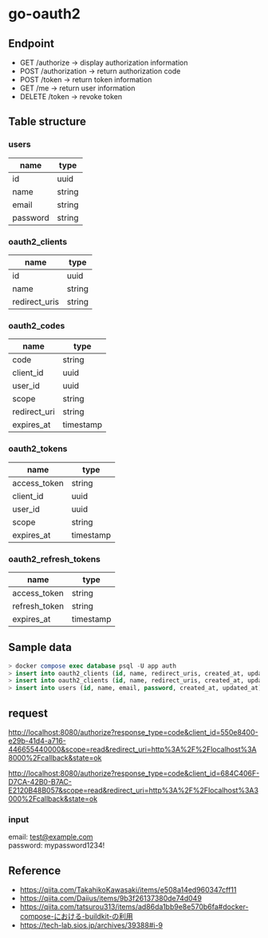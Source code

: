 # go-oauth2

## Endpoint

- GET /authorize -> display authorization information
- POST /authorization -> return authorization code
- POST /token -> return token information
- GET /me -> return user information
- DELETE /token -> revoke token

## Table structure

### users

| name     | type   |
| -------- | ------ |
| id       | uuid   |
| name     | string |
| email    | string |
| password | string |

### oauth2_clients

| name          | type   |
| ------------- | ------ |
| id            | uuid   |
| name          | string |
| redirect_uris | string |

### oauth2_codes

| name         | type      |
| ------------ | --------- |
| code         | string    |
| client_id    | uuid      |
| user_id      | uuid      |
| scope        | string    |
| redirect_uri | string    |
| expires_at   | timestamp |

### oauth2_tokens

| name         | type      |
| ------------ | --------- |
| access_token | string    |
| client_id    | uuid      |
| user_id      | uuid      |
| scope        | string    |
| expires_at   | timestamp |

### oauth2_refresh_tokens

| name          | type      |
| ------------- | --------- |
| access_token  | string    |
| refresh_token | string    |
| expires_at    | timestamp |

## Sample data

```sql
> docker compose exec database psql -U app auth
> insert into oauth2_clients (id, name, redirect_uris, created_at, updated_at) values ('550e8400-e29b-41d4-a716-446655440000', 'test client', 'http://localhost:8000/callback', now(), now());
> insert into oauth2_clients (id, name, redirect_uris, created_at, updated_at) values ('684C406F-D7CA-42B0-B7AC-E2120B48B057', 'test client', 'http://localhost:3000/callback', now(), now());
> insert into users (id, name, email, password, created_at, updated_at) values ('4E77D89C-F28E-4232-BAC0-4ABB31B94590', 'test user', 'test@example.com', '$2a$10$LOzS79niq4E.hu8aib4GeuXVSII9OsYB.ReF/.BjqItfhaSnzWba6', now(), now());
```

## request

<http://localhost:8080/authorize?response_type=code&client_id=550e8400-e29b-41d4-a716-446655440000&scope=read&redirect_uri=http%3A%2F%2Flocalhost%3A8000%2Fcallback&state=ok>

<http://localhost:8080/authorize?response_type=code&client_id=684C406F-D7CA-42B0-B7AC-E2120B48B057&scope=read&redirect_uri=http%3A%2F%2Flocalhost%3A3000%2Fcallback&state=ok>

### input

email: test@example.com  
password: mypassword1234!

## Reference

- <https://qiita.com/TakahikoKawasaki/items/e508a14ed960347cff11>
- <https://qiita.com/Daiius/items/9b3f26137380de74d049>
- <https://qiita.com/tatsurou313/items/ad86da1bb9e8e570b6fa#docker-compose-における-buildkit-の利用>
- <https://tech-lab.sios.jp/archives/39388#i-9>
